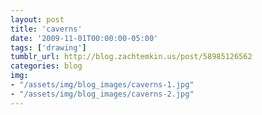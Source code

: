 ```yaml
---
layout: post
title: 'caverns'
date: '2009-11-01T00:00:00-05:00'
tags: ['drawing']
tumblr_url: http://blog.zachtemkin.us/post/58985126562
categories: blog
img:
- "/assets/img/blog_images/caverns-1.jpg" 
- "/assets/img/blog_images/caverns-2.jpg" 
---
```

